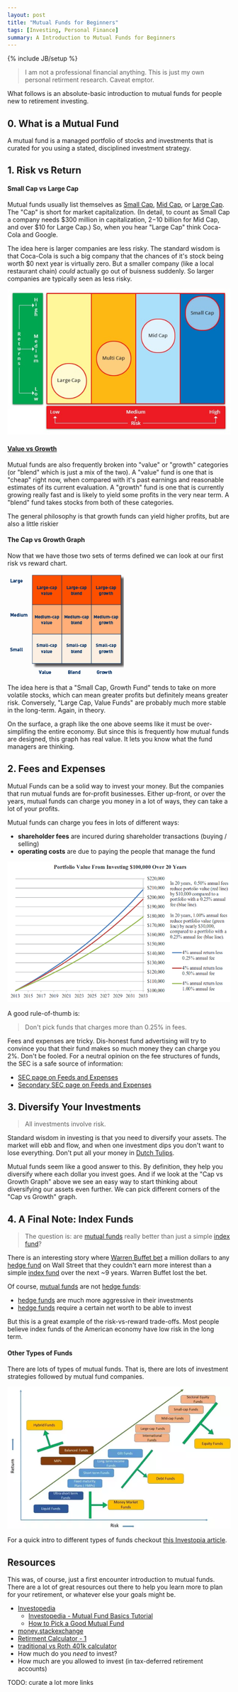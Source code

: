 ```yaml
---
layout: post
title: "Mutual Funds for Beginners"
tags: [Investing, Personal Finance]
summary: A Introduction to Mutual Funds for Beginners
---
```

{% include JB/setup %}

> I am not a professional financial anything. This is just my own personal retirment research. Caveat emptor.

What follows is an absolute-basic introduction to mutual funds for people new to retirement investing.


## 0. What is a Mutual Fund

A mutual fund is a managed portfolio of stocks and investments that is curated for you using a stated, disciplined investment strategy.


## 1. Risk vs Return

#### Small Cap vs Large Cap

Mutual funds usually list themselves as [Small Cap](https://www.investopedia.com/terms/s/small-cap.asp), [Mid Cap](https://www.investopedia.com/terms/m/midcapstock.asp), or [Large Cap](https://www.investopedia.com/terms/l/large-cap.asp). The "Cap" is short for market capitalization. (In detail, to count as Small Cap a company needs $300 million in capitalization, $2-$10 billion for Mid Cap, and over $10 for Large Cap.) So, when you hear "Large Cap" think Coca-Cola and Google.

The idea here is larger companies are less risky. The standard wisdom is that Coca-Cola is such a big company that the chances of it's stock being worth $0 next year is virtually zero. But a smaller company (like a local restaurant chain) *could* actually go out of buisness suddenly. So larger companies are typically seen as less risky.

![Small vs Large Cap graph](/assets/images/invest/cap_vs_risk.jpeg)

#### [Value vs Growth](https://money.stackexchange.com/questions/9534/mutual-fund-types-value-vs-blend-vs-growth)

Mutual funds are also frequently broken into "value" or "growth" categories (or "blend" which is just a mix of the two). A "value" fund is one that is "cheap" right now, when compared with it's past earnings and reasonable estimates of its current evaluation. A "growth" fund is one that is currently growing really fast and is likely to yield some profits in the very near term. A "blend" fund takes stocks from both of these categories.

The general philosophy is that growth funds can yield higher profits, but are also a little riskier

#### The Cap vs Growth Graph

Now that we have those two sets of terms defined we can look at our first risk vs reward chart.

![Cap vs Growth Graph](/assets/images/invest/cap_vs_growth.gif)

The idea here is that a "Small Cap, Growth Fund" tends to take on more volatile stocks, which can mean greater profits but definitely means greater risk. Conversely, "Large Cap, Value Funds" are probably much more stable in the long-term. Again, in theory. 

On the surface, a graph like the one above seems like it must be over-simplifing the entire economy. But since this is frequently how mutual funds are designed, this graph has real value. It lets you know what the fund managers are thinking.


## 2. Fees and Expenses

Mutual Funds can be a solid way to invest your money. But the companies that run mutual funds are for-profit businesses. Either up-front, or over the years, mutual funds can charge you money in a lot of ways, they can take a lot of your profits.

Mutual funds can charge you fees in lots of different ways:

* **shareholder fees** are incured during shareholder transactions (buying / selling)
* **operating costs** are due to paying the people that manage the fund

![Beware Fees](/assets/images/invest/mutual_fund_fees_ex.png)

A good rule-of-thumb is:

> Don't pick funds that charges more than 0.25% in fees.

Fees and expenses are tricky. Dis-honest fund advertising will try to convince you that their fund makes so much money they can charge you 2%. Don't be fooled. For a neutral opinion on the fee structures of funds, the SEC is a safe source of information:

* [SEC page on Feeds and Expenses](https://www.sec.gov/files/ib_mutualfundfees.pdf)
* [Secondary SEC page on Feeds and Expenses](https://www.sec.gov/fast-answers/answersmffeeshtm.html)


## 3. Diversify Your Investments

> All investments involve risk.

Standard wisdom in investing is that you need to diversify your assets. The market will ebb and flow, and when one investment dips you don't want to lose everything. Don't put all your money in [Dutch Tulips](https://www.investopedia.com/terms/d/dutch_tulip_bulb_market_bubble.asp).

Mutual funds seem like a good answer to this. By definition, they help you diversify where each dollar you invest goes. And if we look at the "Cap vs Growth Graph" above we see an easy way to start thinking about diversifying our assets even further. We can pick different corners of the "Cap vs Growth" graph.


## 4. A Final Note: Index Funds

> The question is: are [mutual funds](https://www.investopedia.com/walkthrough/fund-guide/mutual-funds-etfs/mf/default.aspx) really better than just a simple [index fund](https://www.investopedia.com/terms/i/indexfund.asp)?

There is an interesting story where [Warren Buffet bet](https://www.investopedia.com/articles/investing/030916/buffetts-bet-hedge-funds-year-eight-brka-brkb.asp) a million dollars to any [hedge fund](https://www.investopedia.com/terms/h/hedgefund.asp) on Wall Street that they couldn't earn more interest than a simple [index fund](https://www.investopedia.com/terms/i/indexfund.asp) over the next ~9 years. Warren Buffet lost the bet.

Of course, [mutual funds](https://www.investopedia.com/walkthrough/fund-guide/mutual-funds-etfs/mf/default.aspx) are not [hedge funds](https://www.investopedia.com/terms/h/hedgefund.asp):

* [hedge funds](https://www.investopedia.com/terms/h/hedgefund.asp) are much more aggressive in their investments
* [hedge funds](https://www.investopedia.com/terms/h/hedgefund.asp) require a certain net worth to be able to invest

But this is a great example of the risk-vs-reward trade-offs. Most people believe index funds of the American economy have low risk in the long term.


#### Other Types of Funds

There are lots of types of mutual funds. That is, there are lots of investment strategies followed by mutual fund companies.

![types of funds](/assets/images/invest/mutual_funds_types.png)

For a quick intro to different types of funds checkout [this Investopia article](https://www.investopedia.com/university/mutualfunds/mutualfunds1.asp).


## Resources

This was, of course, just a first encounter introduction to mutual funds. There are a lot of great resources out there to help you learn more to plan for your retirement, or whatever else your goals might be.

* [Investopedia](https://www.investopedia.com)
  * [Investopedia - Mutual Fund Basics Tutorial](https://www.investopedia.com/university/mutualfunds/)
  * [How to Pick a Good Mutual Fund](https://www.investopedia.com/investing/how-pick-best-mutual-fund/)
* [money.stackexchange](https://money.stackexchange.com/)
* [Retirment Calculator - 1](https://www.nerdwallet.com/investing/retirement-calculator)
* [traditional vs Roth 401k calculator](https://www.bankrate.com/calculators/retirement/401-k-or-roth-ira-calculator.aspx)
* How much do you *need* to invest?
* How much are you allowed to invest (in tax-deferred retirement accounts)

TODO: curate a lot more links
